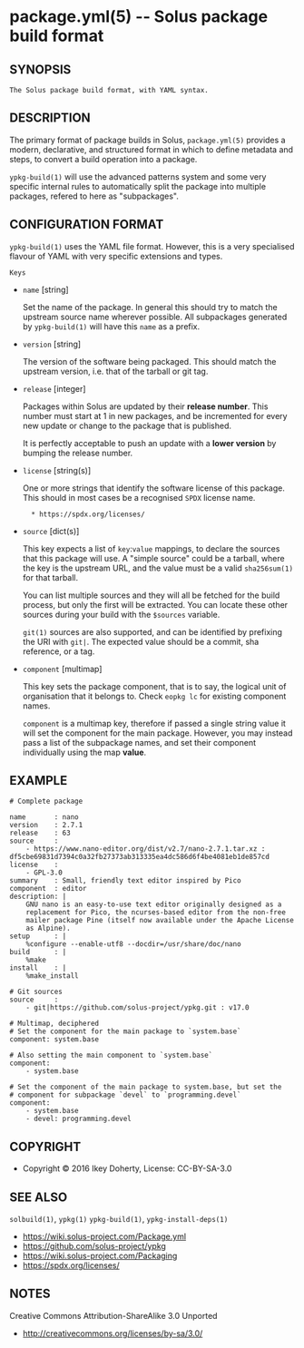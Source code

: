 package.yml(5) -- Solus package build format
==========================================
    
## SYNOPSIS

    The Solus package build format, with YAML syntax.

## DESCRIPTION

The primary format of package builds in Solus, `package.yml(5)` provides a modern,
declarative, and structured format in which to define metadata and steps, to
convert a build operation into a package.

`ypkg-build(1)` will use the advanced patterns system and some very specific
internal rules to automatically split the package into multiple packages,
refered to here as "subpackages".


## CONFIGURATION FORMAT

`ypkg-build(1)` uses the YAML file format. However, this is a very specialised flavour
of YAML with very specific extensions and types.

`Keys`

* `name` [string]

    Set the name of the package. In general this should try to match the upstream
    source name wherever possible. All subpackages generated by `ypkg-build(1)` will
    have this `name` as a prefix.

* `version` [string]

    The version of the software being packaged. This should match the upstream
    version, i.e. that of the tarball or git tag.

* `release` [integer]

    Packages within Solus are updated by their **release number**. This number
    must start at 1 in new packages, and be incremented for every new update
    or change to the package that is published.

    It is perfectly acceptable to push an update with a **lower version** by
    bumping the release number.

* `license` [string(s)]

    One or more strings that identify the software license of this package.
    This should in most cases be a recognised `SPDX` license name.

        * https://spdx.org/licenses/

* `source` [dict(s)]

    This key expects a list of `key`:`value` mappings, to declare the sources that
    this package will use. A "simple source" could be a tarball, where the key
    is the upstream URL, and the value must be a valid `sha256sum(1)` for that
    tarball.

    You can list multiple sources and they will all be fetched for the build
    process, but only the first will be extracted. You can locate these other
    sources during your build with the `$sources` variable.

    `git(1)` sources are also supported, and can be identified by prefixing the
    URI with `git|`. The expected value should be a commit, sha reference, or a
    tag.

* `component` [multimap]

    This key sets the package component, that is to say, the logical unit of
    organisation that it belongs to. Check `eopkg lc` for existing component
    names.

    `component` is a multimap key, therefore if passed a single string value
    it will set the component for the main package. However, you may instead
    pass a list of the subpackage names, and set their component individually
    using the map **value**.

## EXAMPLE

    # Complete package

    name       : nano
    version    : 2.7.1
    release    : 63
    source     :
        - https://www.nano-editor.org/dist/v2.7/nano-2.7.1.tar.xz : df5cbe69831d7394c0a32fb27373ab313335ea4dc586d6f4be4081eb1de857cd
    license    :
        - GPL-3.0
    summary    : Small, friendly text editor inspired by Pico
    component  : editor
    description: |
        GNU nano is an easy-to-use text editor originally designed as a
        replacement for Pico, the ncurses-based editor from the non-free
        mailer package Pine (itself now available under the Apache License
        as Alpine).
    setup      : |
        %configure --enable-utf8 --docdir=/usr/share/doc/nano
    build      : |
        %make
    install    : |
        %make_install

    # Git sources
    source     :
        - git|https://github.com/solus-project/ypkg.git : v17.0

    # Multimap, deciphered
    # Set the component for the main package to `system.base`
    component: system.base

    # Also setting the main component to `system.base`
    component:
        - system.base

    # Set the component of the main package to system.base, but set the
    # component for subpackage `devel` to `programming.devel`
    component:
        - system.base
        - devel: programming.devel

## COPYRIGHT

 * Copyright © 2016 Ikey Doherty, License: CC-BY-SA-3.0


## SEE ALSO

`solbuild(1)`, `ypkg(1)` `ypkg-build(1)`, `ypkg-install-deps(1)`

 * https://wiki.solus-project.com/Package.yml
 * https://github.com/solus-project/ypkg
 * https://wiki.solus-project.com/Packaging
 * https://spdx.org/licenses/

## NOTES

Creative Commons Attribution-ShareAlike 3.0 Unported

 * http://creativecommons.org/licenses/by-sa/3.0/
